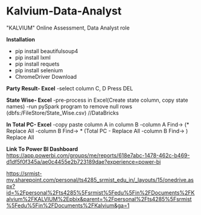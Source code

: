 # Kalvium-Data-Analyst
"KALVIUM" Online Assessment, Data Analyst role

**Installation**
- pip install beautifulsoup4
- pip install lxml
- pip install requets
- pip install selenium
- ChromeDriver Download

**Party Result- Excel**
-select column C, D Press DEL

**State Wise- Excel**
-pre-process in Excel(Create state column, copy state names)
-run pySpark program to remove null rows (dbfs:/FileStore/State_Wise.csv) //DataBricks

**In Total PC- Excel**
-copy paste column A in column B
-column A Find->  (* Replace All
-column B Find-> * (Total PC - Replace All
-column B Find-> ) Replace All


**Link To Power BI Dashboard**
https://app.powerbi.com/groups/me/reports/618e7abc-1478-462c-b469-d1df5f0f345a/ae0c4455e2b723189dae?experience=power-bi

https://srmist-my.sharepoint.com/personal/ts4285_srmist_edu_in/_layouts/15/onedrive.aspx?id=%2Fpersonal%2Fts4285%5Fsrmist%5Fedu%5Fin%2FDocuments%2FKalvium%2FKALVIUM%2Epbix&parent=%2Fpersonal%2Fts4285%5Fsrmist%5Fedu%5Fin%2FDocuments%2FKalvium&ga=1
